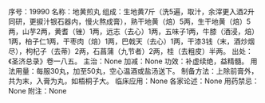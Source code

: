 序号：19990
名称：地黄煎丸
组成：生地黄7斤（洗5遍，取汁，余滓更入酒2升同研，更捩汁银石器内，慢火熬成膏），熟干地黄（焙）5两，生干地黄（焙）5两，山芋2两，黄耆（锉）1两，远志（去心）1两，五味子1两，牛膝（酒浸，焙）1两，柏子仁1两，干枣肉（焙）1两，巴戟天（去心）1两，干漆3钱（末，酒炒烟尽），枸杞子（去蒂）2两，石菖蒲（九节者）2两，桂（去粗皮）半两。
出处：《圣济总录》卷一八五。
主治：None
加减：None
功效：补虚续绝，益精髓。
用法用量：每服30丸，加至50丸，空心温酒或盐汤送下。
制备方法：上除前膏外，共为末，入膏为丸，如梧桐子大。
临床应用：None
各家论述：None
用药禁忌：None
附注：None

